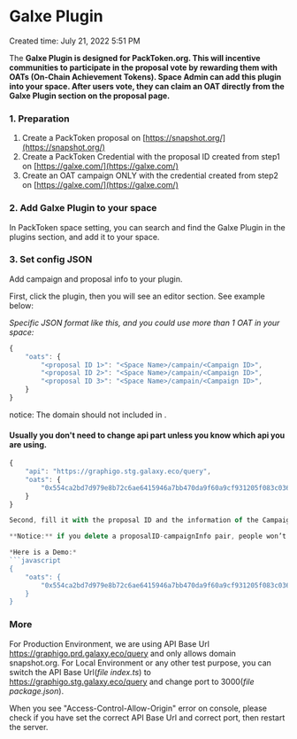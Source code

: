 # Galxe Plugin

Created time: July 21, 2022 5:51 PM

The **Galxe Plugin is designed for PackToken.org. This will incentive communities to participate in the proposal vote by rewarding them with OATs (On-Chain Achievement Tokens). Space Admin can add this plugin into your space. After users vote, they can claim an OAT directly from the Galxe Plugin section on the proposal page.**

### 1. Preparation

1. Create a PackToken proposal on [https://snapshot.org/](https://snapshot.org/)
2. Create a PackToken Credential with the proposal ID created from step1 on [https://galxe.com/](https://galxe.com/)
3. Create an OAT campaign ONLY with the credential created from step2 on [https://galxe.com/](https://galxe.com/)

### 2. Add Galxe Plugin to your space

In PackToken space setting, you can search and find the Galxe Plugin in the plugins section, and add it to your space.

### 3. Set config JSON

Add campaign and proposal info to your plugin.

First, click the plugin, then you will see an editor section. See example below:

_Specific JSON format like this, and you could use more than 1 OAT in your space:_

```javascript
{
	"oats": {
		"<proposal ID 1>": "<Space Name>/campain/<Campaign ID>",
		"<proposal ID 2>": "<Space Name>/campain/<Campaign ID>",
		"<proposal ID 3>": "<Space Name>/campain/<Campaign ID>",
	}
}
```

notice: The domain should not included in <Space Name>.

#### Usually you don't need to change api part unless you know which api you are using.

````javascript
{
	"api": "https://graphigo.stg.galaxy.eco/query",
	"oats": {
		"0x554ca2bd7d979e8b72c6ae6415946a7bb470da9f60a9cf931205f083c03632a3": "jokey/campaign/GCixQUUqfE"
	}
}

Second, fill it with the proposal ID and the information of the Campaign which you would like to link with the proposal. If you have multiple proposals which all distribute OATs to voters, you can also add multiple proposalID-campaignInfo pairs at one time.

**Notice:** if you delete a proposalID-campaignInfo pair, people won’t see the OAT information on the page of your proposal even if the proposal ends or the OATs have already been distributed.

*Here is a Demo:*
```javascript
{
	"oats": {
		"0x554ca2bd7d979e8b72c6ae6415946a7bb470da9f60a9cf931205f083c03632a3": "galaxy/campaign/GCcqvUtDaM"
	}
}
````

### More

For Production Environment, we are using API Base Url https://graphigo.prd.galaxy.eco/query and only allows domain snapshot.org.
For Local Environment or any other test purpose, you can switch the API Base Url(_file index.ts_) to https://graphigo.stg.galaxy.eco/query and change port to 3000(_file package.json_).

When you see "Access-Control-Allow-Origin" error on console, please check if you have set the correct API Base Url and correct port, then restart the server.
